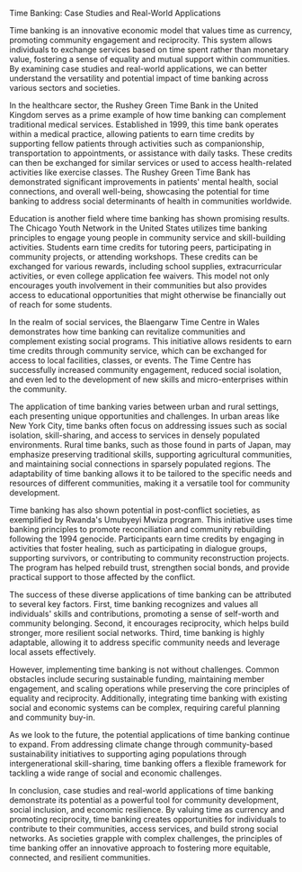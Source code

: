 Time Banking: Case Studies and Real-World Applications

Time banking is an innovative economic model that values time as currency, promoting community engagement and reciprocity. This system allows individuals to exchange services based on time spent rather than monetary value, fostering a sense of equality and mutual support within communities. By examining case studies and real-world applications, we can better understand the versatility and potential impact of time banking across various sectors and societies.

In the healthcare sector, the Rushey Green Time Bank in the United Kingdom serves as a prime example of how time banking can complement traditional medical services. Established in 1999, this time bank operates within a medical practice, allowing patients to earn time credits by supporting fellow patients through activities such as companionship, transportation to appointments, or assistance with daily tasks. These credits can then be exchanged for similar services or used to access health-related activities like exercise classes. The Rushey Green Time Bank has demonstrated significant improvements in patients' mental health, social connections, and overall well-being, showcasing the potential for time banking to address social determinants of health in communities worldwide.

Education is another field where time banking has shown promising results. The Chicago Youth Network in the United States utilizes time banking principles to engage young people in community service and skill-building activities. Students earn time credits for tutoring peers, participating in community projects, or attending workshops. These credits can be exchanged for various rewards, including school supplies, extracurricular activities, or even college application fee waivers. This model not only encourages youth involvement in their communities but also provides access to educational opportunities that might otherwise be financially out of reach for some students.

In the realm of social services, the Blaengarw Time Centre in Wales demonstrates how time banking can revitalize communities and complement existing social programs. This initiative allows residents to earn time credits through community service, which can be exchanged for access to local facilities, classes, or events. The Time Centre has successfully increased community engagement, reduced social isolation, and even led to the development of new skills and micro-enterprises within the community.

The application of time banking varies between urban and rural settings, each presenting unique opportunities and challenges. In urban areas like New York City, time banks often focus on addressing issues such as social isolation, skill-sharing, and access to services in densely populated environments. Rural time banks, such as those found in parts of Japan, may emphasize preserving traditional skills, supporting agricultural communities, and maintaining social connections in sparsely populated regions. The adaptability of time banking allows it to be tailored to the specific needs and resources of different communities, making it a versatile tool for community development.

Time banking has also shown potential in post-conflict societies, as exemplified by Rwanda's Umubyeyi Mwiza program. This initiative uses time banking principles to promote reconciliation and community rebuilding following the 1994 genocide. Participants earn time credits by engaging in activities that foster healing, such as participating in dialogue groups, supporting survivors, or contributing to community reconstruction projects. The program has helped rebuild trust, strengthen social bonds, and provide practical support to those affected by the conflict.

The success of these diverse applications of time banking can be attributed to several key factors. First, time banking recognizes and values all individuals' skills and contributions, promoting a sense of self-worth and community belonging. Second, it encourages reciprocity, which helps build stronger, more resilient social networks. Third, time banking is highly adaptable, allowing it to address specific community needs and leverage local assets effectively.

However, implementing time banking is not without challenges. Common obstacles include securing sustainable funding, maintaining member engagement, and scaling operations while preserving the core principles of equality and reciprocity. Additionally, integrating time banking with existing social and economic systems can be complex, requiring careful planning and community buy-in.

As we look to the future, the potential applications of time banking continue to expand. From addressing climate change through community-based sustainability initiatives to supporting aging populations through intergenerational skill-sharing, time banking offers a flexible framework for tackling a wide range of social and economic challenges.

In conclusion, case studies and real-world applications of time banking demonstrate its potential as a powerful tool for community development, social inclusion, and economic resilience. By valuing time as currency and promoting reciprocity, time banking creates opportunities for individuals to contribute to their communities, access services, and build strong social networks. As societies grapple with complex challenges, the principles of time banking offer an innovative approach to fostering more equitable, connected, and resilient communities.